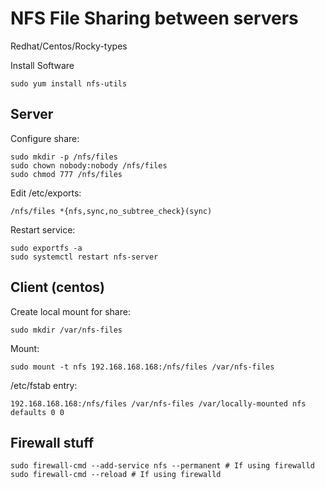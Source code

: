 # NFS File Sharing between servers
Redhat/Centos/Rocky-types

Install Software
```
sudo yum install nfs-utils
```

## Server
Configure share:
```
sudo mkdir -p /nfs/files
sudo chown nobody:nobody /nfs/files
sudo chmod 777 /nfs/files
```

Edit /etc/exports:
```
/nfs/files *{nfs,sync,no_subtree_check}(sync)
```

Restart service:
```
sudo exportfs -a
sudo systemctl restart nfs-server
```

## Client (centos)
Create local mount for share:
```
sudo mkdir /var/nfs-files
```

Mount:
```
sudo mount -t nfs 192.168.168.168:/nfs/files /var/nfs-files
```

/etc/fstab entry:
```
192.168.168.168:/nfs/files /var/nfs-files /var/locally-mounted nfs defaults 0 0
```

## Firewall stuff
```
sudo firewall-cmd --add-service nfs --permanent # If using firewalld
sudo firewall-cmd --reload # If using firewalld
```

